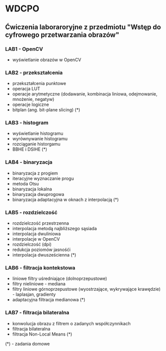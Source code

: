 # WDCPO

## Ćwiczenia laboraroryjne z przedmiotu "Wstęp do cyfrowego przetwarzania obrazów"

### LAB1 - OpenCV
- wyświetlanie obrazów w OpenCV

### LAB2 - przekształcenia
- przekształcenia punktowe
- operacja LUT
- operacje arytmetyczne (dodawanie, kombinacja liniowa, odejmowanie, mnożenie, negatyw)
- operacje logiczne
- bitplan (ang. bit-plane slicing) (*)

### LAB3 - histogram
- wyświetlanie histogramu
- wyrównywanie histogramu
- rozciąganie historgamu
- BBHE i DSIHE (*)

### LAB4 - binaryzacja
- binaryzacja z progiem
- iteracyjne wyznaczanie progu
- metoda Otsu
- binaryzacja lokalna
- binaryzacja dwuprogowa
- binaryzacja adaptacyjna w oknach z interpolacją (*)

### LAB5 - rozdzielczość
- rozdzielczość przestrzenna
- interpolacja metodą najbliższego sąsiada
- interpolacja dwuliniowa
- interpolacje w OpenCV
- rozdzielczość (dpi)
- redukcja poziomów jasnośći
- interpolacja dwusześcienna (*)

### LAB6 - filtracja kontekstowa
- liniowe filtry uśredniające (dolnoprzepustowe)
- filtry nieliniowe - mediana
- filtry liniowe górnoprzepustowe (wyostrzające, wykrywające krawędzie) - laplasjan, gradienty
- adaptacyjna filtracja medianowa (*)

### LAB7 - filtracja bilateralna
- konwolucja obrazu z filtrem o zadanych współczynnikach
- filtracja bilateralna
- filtracja Non-Local Means (*)

(*) - zadania domowe
